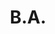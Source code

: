 ---
title: B.A.
date: 
draft: false

# descripcion
description : Aro de plata pasante

materials: Plata 925

color: Plateado

dimensions: 0,9cm x 1,2cm

code: 01-20-0435

type: "Aros"

categories: []

# Images
# first image will be shown in the product page
images:
  # - image: "images/path_to_image"
  # La ubicacion de las imagenes es imagenes/Aros/Aros.Solo Plata/01-20-0435-b.a.
  - image: "./images/aros/solo_plata/01-20-0435-corazon-contorno-chico_a.JPG"
  - image: "./images/aros/solo_plata/01-20-0435-corazon-contorno-chico_b.JPG"
---